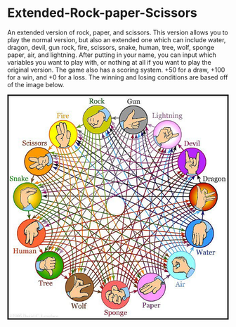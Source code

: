 # Extended-Rock-paper-Scissors
An extended version of rock, paper, and scissors. This version allows you to play the normal version, but also an extended one which can include water, dragon, devil, gun rock, fire, scissors, snake, human, tree, wolf, sponge paper, air, and lightning. After putting in your name, you can input which variables you want to play with, or nothing at all if you want to play the original version. The game also has a scoring system. +50 for a draw, +100 for a win, and +0 for a loss. The winning and losing conditions are based off of the image below.

![](extended%20gane.jpg)
